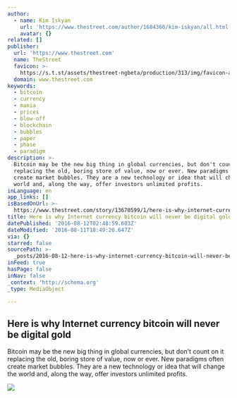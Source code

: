 ```yaml
---
author:
  - name: Kim Iskyan
    url: 'https://www.thestreet.com/author/1684360/kim-iskyan/all.html'
    avatar: {}
related: []
publisher:
  url: 'https://www.thestreet.com'
  name: TheStreet
  favicon: >-
    https://s.t.st/assets/thestreet-ngbeta/production/313/img/favicon-ae5ce35f39bb43a2889da8b791eab084.ico
  domain: www.thestreet.com
keywords:
  - bitcoin
  - currency
  - mania
  - prices
  - blow-off
  - blockchain
  - bubbles
  - paper
  - phase
  - paradigm
description: >-
  Bitcoin may be the new big thing in global currencies, but don't count on it
  replacing the old, boring store of value, now or ever. New paradigms often
  create market bubbles. They are a new technology or idea that will change the
  world and, along the way, offer investors unlimited profits.
inLanguage: en
app_links: []
isBasedOnUrl: >-
  https://www.thestreet.com/story/13670599/1/here-is-why-internet-currency-bitcoin-will-never-be-digital-gold.html
title: Here is why Internet currency bitcoin will never be digital gold
datePublished: '2016-08-12T02:48:59.603Z'
dateModified: '2016-08-11T18:49:20.647Z'
via: {}
starred: false
sourcePath: >-
  _posts/2016-08-12-here-is-why-internet-currency-bitcoin-will-never-be-digital.md
inFeed: true
hasPage: false
inNav: false
_context: 'http://schema.org'
_type: MediaObject

---
```

<article style=""><h1>Here is why Internet currency bitcoin will never be digital gold</h1><p>Bitcoin may be the new big thing in global currencies, but don't count on it replacing the old, boring store of value, now or ever. New paradigms often create market bubbles. They are a new technology or idea that will change the world and, along the way, offer investors unlimited profits.</p><img src="http://s.thestreet.com/files/tsc/v2008/photos/contrib/uploads/bitcoinlarge.jpg" /></article>